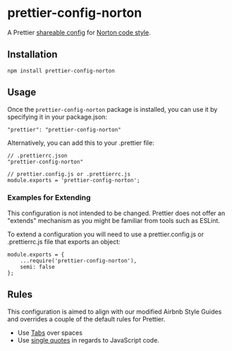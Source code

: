 # prettier-config-norton

A Prettier [shareable config](https://prettier.io/docs/en/configuration.html#sharing-configurations) for [Norton code style](https://gitlab.com/wwnorton/style).

## Installation

```
npm install prettier-config-norton
```
## Usage

Once the `prettier-config-norton` package is installed, you can use it by specifying it in your package.json: 

```
"prettier": "prettier-config-norton"
```

Alternatively, you can add this to your .prettier file:

```
// .prettierrc.json
"prettier-config-norton"
```

```
// prettier.config.js or .prettierrc.js
module.exports = 'prettier-config-norton';
```
### Examples for Extending

This configuration is not intended to be changed. Prettier does not offer an "extends" mechanism as you might be familiar from tools such as ESLint.

To extend a configuration you will need to use a prettier.config.js or .prettierrc.js file that exports an object:

```
module.exports = {
	...require('prettier-config-norton'),
	semi: false
};
```

## Rules

This configuration is aimed to align with our modified Airbnb Style Guides and overrides a couple of the default rules for Prettier.

- Use [Tabs](https://prettier.io/docs/en/options.html#tabs) over spaces 
- Use [single quotes](https://prettier.io/docs/en/options.html#quotes) in regards to JavaScript code.
